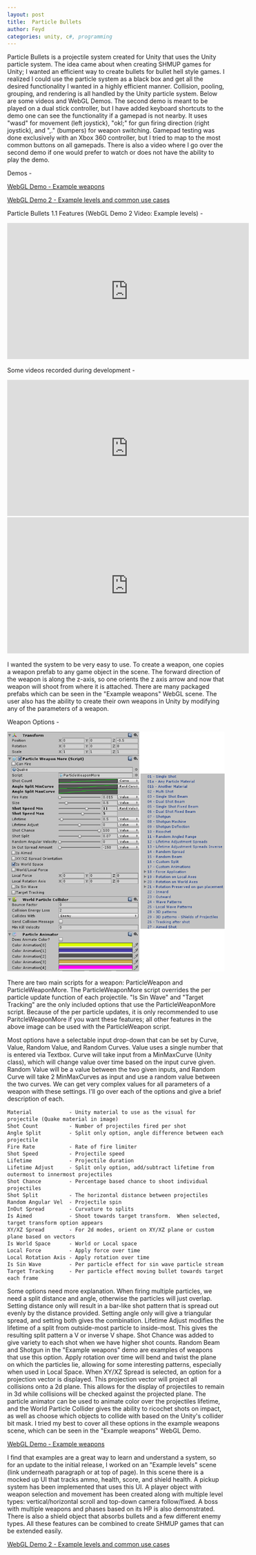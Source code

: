 ```yaml
---
layout: post
title:  Particle Bullets
author: Feyd
categories: unity, c#, programming
---
```

Particle Bullets is a projectile system created for Unity that uses the Unity particle system.  The idea came about when creating SHMUP games for Unity;  I wanted an efficient way to create bullets for bullet hell style games.  I realized I could use the particle system as a black box and get all the desired functionality I wanted in a highly efficient manner.  Collision, pooling, grouping, and rendering is all handled by the Unity particle system.  Below are some videos and WebGL Demos.  The second demo is meant to be played on a dual stick controller, but I have added keyboard shortcuts to the demo one can see the functionality if a gamepad is not nearby.  It uses "wasd" for movement (left joystick), "okl;" for gun firing direction (right joystick), and ",." (bumpers) for weapon switching.  Gamepad testing was done exclusively with an Xbox 360 controller, but I tried to map to the most common buttons on all gamepads.  There is also a video where I go over the second demo if one would prefer to watch or does not have the ability to play the demo.

Demos -

[WebGL Demo - Example weapons](http://www.levelsevencomputers.com/tyler/WebGLBuild/)

[WebGL Demo 2 - Example levels and common use cases](http://www.levelsevencomputers.com/tyler/PBLevelBuild/)

Particle Bullets 1.1 Features (WebGL Demo 2 Video: Example levels) -

<div class="videoWrapper">
<iframe width="560" height="315" src="https://www.youtube.com/embed/kVRuJffnTlo?rel=0" frameborder="0" allow="autoplay; encrypted-media" allowfullscreen></iframe></div>
<p />

Some videos recorded during development - 

<div class="videoWrapper">
<iframe width="560" height="315" src="https://www.youtube.com/embed/T-8FR-2JCEw?rel=0" frameborder="0" allow="autoplay; encrypted-media" allowfullscreen></iframe></div>
<div class="videoWrapper">
<iframe width="560" height="315" src="https://www.youtube.com/embed/d21Jz9VUPUk?rel=0" frameborder="0" allow="autoplay; encrypted-media" allowfullscreen></iframe></div>
<p />

I wanted the system to be very easy to use.  To create a weapon, one copies a weapon prefab to any game object in the scene.  The forward direction of the weapon is along the z-axis, so one orients the z axis arrow and now that weapon will shoot from where it is attached.  There are many packaged prefabs which can be seen in the "Example weapons" WebGL scene.  The user also has the ability to create their own weapons in Unity by modifying any of the parameters of a weapon. 

Weapon Options - 

![Weapon Options](../assets/portfolio-images/0-particle-bullets-weapon.png)

There are two main scripts for a weapon: ParticleWeapon and ParticleWeaponMore.  The ParticleWeaponMore script overrides the per particle update function of each projectile.  "Is Sin Wave" and "Target Tracking" are the only included options that use the ParticleWeaponMore script.  Because of the per particle updates, it is only recommended to use ParitcleWeaponMore if you want these features; all other features in the above image can be used with the ParticleWeapon script.

Most options have a selectable input drop-down that can be set by Curve, Value, Random Value, and Random Curves.  Value uses a single number that is entered via Textbox.  Curve will take input from a MinMaxCurve (Unity class), which will change value over time based on the input curve given.  Random Value will be a value between the two given inputs, and Random Curve will take 2 MinMaxCurves as input and use a random value between the two curves.  We can get very complex values for all parameters of a weapon with these settings.  I'll go over each of the options and give a brief description of each.

    Material            - Unity material to use as the visual for projectile (Quake material in image)
    Shot Count          - Number of projectiles fired per shot
    Angle Split         - Split only option, angle difference between each projectile
    Fire Rate           - Rate of fire limiter
    Shot Speed          - Projectile speed
    Lifetime            - Projectile duration
    Lifetime Adjust     - Split only option, add/subtract lifetime from outermost to innermost projectiles
    Shot Chance         - Percentage based chance to shoot individual projectiles
    Shot Split          - The horizontal distance between projectiles
    Random Angular Vel  - Projectile spin
    InOut Spread        - Curvature to splits
    Is Aimed            - Shoot towards target transform.  When selected, target transform option appears
    XY/XZ Spread        - For 2d modes, orient on XY/XZ plane or custom plane based on vectors
    Is World Space      - World or Local space
    Local Force         - Apply force over time
    Local Rotation Axis - Apply rotation over time
    Is Sin Wave         - Per particle effect for sin wave particle stream
    Target Tracking     - Per particle effect moving bullet towards target each frame

Some options need more explanation.  When firing multiple particles, we need a split distance and angle, otherwise the particles will just overlap.  Setting distance only will result in a bar-like shot pattern that is spread out evenly by the distance provided.  Setting angle only will give a triangular spread, and setting both gives the combination.  Lifetime Adjust modifies the lifetime of a split from outside-most particle to inside-most.  This gives the resulting split pattern a V or inverse V shape.  Shot Chance was added to give variety to each shot when we have higher shot counts.  Random Beam and Shotgun in the "Example weapons" demo are examples of weapons that use this option.  Apply rotation over time will bend and twist the plane on which the particles lie, allowing for some interesting patterns, especially when used in Local Space.  When XY/XZ Spread is selected, an option for a projection vector is displayed.  This projection vector will project all collisions onto a 2d plane.  This allows for the display of projectiles to remain in 3d while collisions will be checked against the projected plane.  The particle animator can be used to animate color over the projectiles lifetime, and the World Particle Collider gives the ability to ricochet shots on impact, as well as choose which objects to collide with based on the Unity's collider bit mask.  I tried my best to cover all these options in the example weapons scene, which can be seen in the "Example weapons" WebGL Demo.

[WebGL Demo - Example weapons](http://www.levelsevencomputers.com/tyler/WebGLBuild/)

I find that examples are a great way to learn and understand a system, so for an update to the initial release,  I worked on an "Example levels" scene (link underneath paragraph or at top of page).  In this scene there is a mocked up UI that tracks ammo, health, score, and shield health.  A pickup system has been implemented that uses this UI.  A player object with weapon selection and movement has been created along with multiple level types: vertical/horizontal scroll and top-down camera follow/fixed.  A boss with multiple weapons and phases based on its HP is also demonstrated.  There is also a shield object that absorbs bullets and a few different enemy types.  All these features can be combined to create SHMUP games that can be extended easily.

[WebGL Demo 2 - Example levels and common use cases](http://www.levelsevencomputers.com/tyler/PBLevelBuild/)
